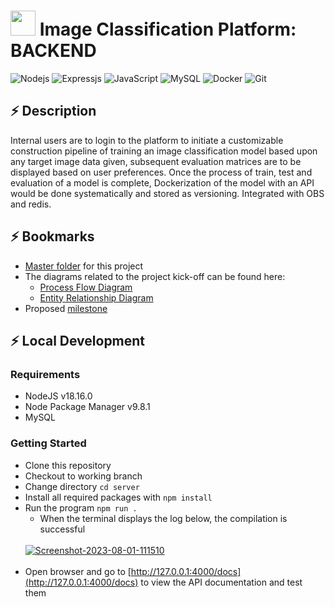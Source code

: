 # <img src="https://camo.githubusercontent.com/167ab640dc8baf89d5e743fc9c3e6857da0a8d905a1915bd9415665b633cf2f2/68747470733a2f2f6d656469612e74656e6f722e636f6d2f696d616765732f66303032656537643235373266303837383431623534373836306363373333392f74656e6f722e676966" width="40px"> Image Classification Platform: BACKEND 


![Nodejs](https://img.shields.io/badge/-Nodejs-black?style=flat-square&logo=Node.js)
![Expressjs](https://img.shields.io/badge/-Expressjs-black?style=flat-square&logo=express)
![JavaScript](https://img.shields.io/badge/-JavaScript-black?style=flat-square&logo=javascript)
![MySQL](https://img.shields.io/badge/-MySQL-black?style=flat-square&logo=mysql)
![Docker](https://img.shields.io/badge/-Docker-black?style=flat-square&logo=docker)
![Git](https://img.shields.io/badge/-Git-black?style=flat-square&logo=git)

## ⚡ Description
Internal users are to login to the platform to initiate a customizable construction pipeline of training an image classification model based upon any target image data given, subsequent evaluation matrices are to be displayed based on user preferences. Once the process of train, test and evaluation of a model is complete, Dockerization of the model with an API would be done systematically and stored as versioning. Integrated with OBS and redis.


## ⚡ Bookmarks
- [Master folder](https://drive.sains.com.my/index.php/f/15091673) for this project
- The diagrams related to the project kick-off can be found here:
    - [Process Flow Diagram](https://drive.sains.com.my/index.php/s/jW6DgwqHdiZprP3)
    - [Entity Relationship Diagram](https://drive.sains.com.my/index.php/s/jW6DgwqHdiZprP3)
- Proposed [milestone](https://drive.sains.com.my/index.php/f/15782748)

## ⚡ Local Development

### Requirements
- NodeJS v18.16.0
- Node Package Manager v9.8.1
- MySQL

### Getting Started
- Clone this repository 
- Checkout to working branch
- Change directory ```cd server```
- Install all required packages with ```npm install```
- Run the program ```npm run .```
    - When the terminal displays the log below, the compilation is successful
    <br>
    <a href="https://imgbb.com/"><img src="https://i.ibb.co/k9zVtZm/Screenshot-2023-08-01-111510.png" alt="Screenshot-2023-08-01-111510" border="0"></a><br /><a target='_blank' href='https://imgbb.com/'></a><br />
- Open browser and go to [http://127.0.0.1:4000/docs](http://127.0.0.1:4000/docs) to view the API documentation and test them

